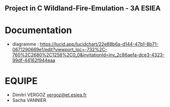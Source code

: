 ## Project in C Wildland-Fire-Emulation - 3A ESIEA 

# Documentation 
- diagramme : https://lucid.app/lucidchart/22e88b6a-d144-47b1-8b71-0671290669e1/edit?viewport_loc=-732%2C-760%2C2680%2C1258%2C0_0&invitationId=inv_2c86aefa-dce3-4323-99df-44162f944eaa

# EQUIPE 
- Dimitri VERGOZ vergoz@et.esiea.fr
- Sacha VANNIER 
